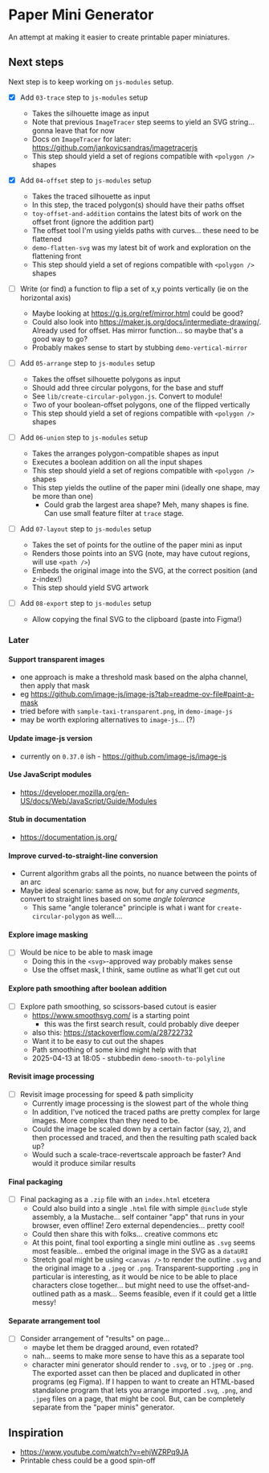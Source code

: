 # Paper Mini Generator

An attempt at making it easier to create printable paper miniatures.

## Next steps

Next step is to keep working on `js-modules` setup.

- [x] Add `03-trace` step to `js-modules` setup
  - Takes the silhouette image as input
  - Note that previous `ImageTracer` step seems to yield an SVG string... gonna leave that for now
  - Docs on `ImageTracer` for later: <https://github.com/jankovicsandras/imagetracerjs>
  - This step should yield a set of regions compatible with `<polygon />` shapes

- [x] Add `04-offset` step to `js-modules` setup
  - Takes the traced silhouette as input
  - In this step, the traced polygon(s) should have their paths offset
  - `toy-offset-and-addition` contains the latest bits of work on the offset front (ignore the addition part)
  - The offset tool I'm using yields paths with curves... these need to be flattened
  - `demo-flatten-svg` was my latest bit of work and exploration on the flattening front
  - This step should yield a set of regions compatible with `<polygon />` shapes

- [ ] Write (or find) a function to flip a set of x,y points vertically (ie on the horizontal axis)
  - Maybe looking at <https://g.js.org/ref/mirror.html> could be good?
  - Could also look into <https://maker.js.org/docs/intermediate-drawing/>. Already used for offset. Has mirror function... so maybe that's a good way to go?
  - Probably makes sense to start by stubbing `demo-vertical-mirror`

- [ ] Add `05-arrange` step to `js-modules` setup
  - Takes the offset silhouette polygons as input
  - Should add three circular polygons, for the base and stuff
  - See `lib/create-circular-polygon.js`. Convert to module!
  - Two of your boolean-offset polygons, one of the flipped vertically
  - This step should yield a set of regions compatible with `<polygon />` shapes

- [ ] Add `06-union` step to `js-modules` setup
  - Takes the arranges polygon-compatible shapes as input
  - Executes a boolean addition on all the input shapes
  - This step should yield a set of regions compatible with `<polygon />` shapes
  - This step yields the outline of the paper mini (ideally one shape, may be more than one)
    - Could grab the largest area shape? Meh, many shapes is fine. Can use small feature filter at `trace` stage.

- [ ] Add `07-layout` step to `js-modules` setup
  - Takes the set of points for the outline of the paper mini as input
  - Renders those points into an SVG (note, may have cutout regions, will use `<path />`)
  - Embeds the original image into the SVG, at the correct position (and z-index!)
  - This step should yield SVG artwork

- [ ] Add `08-export` step to `js-modules` setup
  - Allow copying the final SVG to the clipboard (paste into Figma!)

### Later

#### Support transparent images

- one approach is make a threshold mask based on the alpha channel, then apply that mask
- eg <https://github.com/image-js/image-js?tab=readme-ov-file#paint-a-mask>
- tried before with `sample-taxi-transparent.png`, in `demo-image-js`
- may be worth exploring alternatives to `image-js`... (?)

#### Update image-js version

- currently on `0.37.0` ish - <https://github.com/image-js/image-js>

#### Use JavaScript modules

- <https://developer.mozilla.org/en-US/docs/Web/JavaScript/Guide/Modules>

#### Stub in documentation

- <https://documentation.js.org/>

#### Improve curved-to-straight-line conversion

- Current algorithm grabs all the points, no nuance between the points of an arc
- Maybe ideal scenario: same as now, but for any curved _segments_, convert to straight lines based on some _angle tolerance_
  - This same "angle tolerance" principle is what i want for `create-circular-polygon` as well....

#### Explore image masking

- [ ] Would be nice to be able to mask image
  - Doing this in the `<svg>`-approved way probably makes sense
  - Use the offset mask, I think, same outline as what'll get cut out

#### Explore path smoothing after boolean addition

- [ ] Explore path smoothing, so scissors-based cutout is easier
  - <https://www.smoothsvg.com/> is a starting point
    - this was the first search result, could probably dive deeper
  - also this: <https://stackoverflow.com/a/28722732>
  - Want it to be easy to cut out the shapes
  - Path smoothing of some kind might help with that
  - 2025-04-13 at 18:05 - stubbedin `demo-smooth-to-polyline`

#### Revisit image processing

- [ ] Revisit image processing for speed & path simplicity
  - Currently image processing is the slowest part of the whole thing
  - In addition, I've noticed the traced paths are pretty complex for large images. More complex than they need to be.
  - Could the image be scaled down by a certain factor (say, `2`), and then processed and traced, and then the resulting path scaled back up?
  - Would such a scale-trace-revertscale approach be faster? And would it produce similar results

#### Final packaging

- [ ] Final packaging as a `.zip` file with an `index.html` etcetera
  - Could also build into a single `.html` file with simple `@include` style assembly, a la Mustache... self container "app" that runs in your browser, even offline! Zero external dependencies... pretty cool!
  - Could then share this with folks... creative commons etc
  - At this point, final tool exporting a single mini outline as `.svg` seems most feasible... embed the original image in the SVG as a `dataURI`
  - Stretch goal might be using `<canvas />` to render the outline `.svg` and the original image to a `.jpeg` or `.png`. Transparent-supporting `.png` in particular is interesting, as it would be nice to be able to place characters close together... but might need to use the offset-and-outlined path as a mask... Seems feasible, even if it could get a little messy!

#### Separate arrangement tool

- [ ] Consider arrangement of "results" on page...
  - maybe let them be dragged around, even rotated?
  - nah... seems to make more sense to have this as a separate tool
  - character mini generator should render to `.svg`, or to `.jpeg` or `.png`. The exported asset can then be placed and duplicated in other programs (eg Figma). If I happen to want to create an HTML-based standalone program that lets you arrange imported `.svg`, `.png`, and `.jpeg` files on a page, that might be cool. But, can be completely separate from the "paper minis" generator.

## Inspiration

- <https://www.youtube.com/watch?v=ehjWZRPq9JA>
- Printable chess could be a good spin-off
